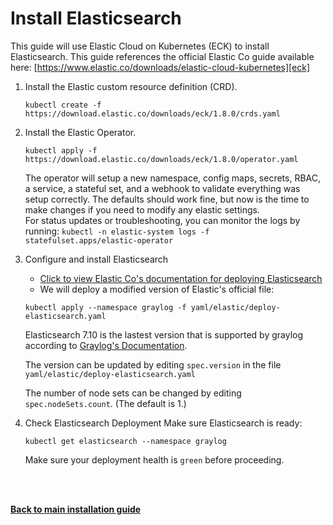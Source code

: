 # Install Elasticsearch
This guide will use Elastic Cloud on Kubernetes (ECK) to install Elasticsearch. This guide references the official Elastic Co guide available here:
[https://www.elastic.co/downloads/elastic-cloud-kubernetes][eck]

1. Install the Elastic custom resource definition (CRD).
	```
	kubectl create -f https://download.elastic.co/downloads/eck/1.8.0/crds.yaml
	```

1. Install the Elastic Operator.
	```
	kubectl apply -f https://download.elastic.co/downloads/eck/1.8.0/operator.yaml
	```
	The operator will setup a new namespace, config maps, secrets, RBAC, a service, a stateful set, and a webhook to validate everything was setup correctly. The defaults should work fine, but now is the time to make changes if you need to modify any elastic settings.  
	For status updates or troubleshooting, you can monitor the logs by running: `kubectl -n elastic-system logs -f statefulset.apps/elastic-operator`

1. Configure and install Elasticsearch  
	* [Click to view Elastic Co's documentation for deploying Elasticsearch][elasticsearch] 
	* We will deploy a modified version of Elastic's official file: 
	```
	kubectl apply --namespace graylog -f yaml/elastic/deploy-elasticsearch.yaml
	```

	Elasticsearch 7.10 is the lastest version that is supported by graylog according to [Graylog's Documentation](https://docs.graylog.org/en/4.1/pages/installation.html#system-requirements).  

	The version can be updated by editing `spec.version` in the file `yaml/elastic/deploy-elasticsearch.yaml`  

	The number of node sets can be changed by editing `spec.nodeSets.count`. (The default is 1.)

1. Check Elasticsearch Deployment
	Make sure Elasticsearch is ready:
	```
	kubectl get elasticsearch --namespace graylog
	```
	Make sure your deployment health is `green` before proceeding.

<br />
<br />

[**Back to main installation guide**][install]

[eck]: https://www.elastic.co/downloads/elastic-cloud-kubernetes
[elasticsearch]: https://www.elastic.co/guide/en/cloud-on-k8s/1.8/k8s-deploy-elasticsearch.html
[install]: install.md
